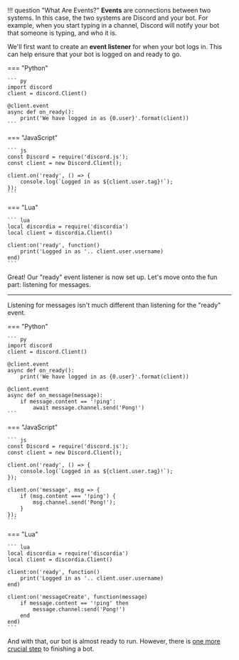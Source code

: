 !!! question "What Are Events?"
    **Events** are connections between two systems. In this case, the two systems are Discord and your bot. For example, when you start typing in a channel, Discord will notify your bot that someone is typing, and who it is.

We'll first want to create an **event listener** for when your bot logs in. This can help ensure that your bot is logged on and ready to go.

=== "Python"

    ``` py
    import discord
    client = discord.Client()

    @client.event
    async def on_ready():
        print('We have logged in as {0.user}'.format(client))
    ```
    
=== "JavaScript"

    ``` js
    const Discord = require('discord.js');
    const client = new Discord.Client();

    client.on('ready', () => {
        console.log(`Logged in as ${client.user.tag}!`);
    });
    ```
    
=== "Lua"

    ``` lua
    local discordia = require('discordia')
    local client = discordia.Client()

    client:on('ready', function()
        print('Logged in as '.. client.user.username)
    end)
    ```

Great! Our "ready" event listener is now set up. Let's move onto the fun part: listening for messages.

___

Listening for messages isn't much different than listening for the "ready" event.

=== "Python"

    ``` py
    import discord
    client = discord.Client()

    @client.event
    async def on_ready():
        print('We have logged in as {0.user}'.format(client))
    
    @client.event
    async def on_message(message):
        if message.content == '!ping':
            await message.channel.send('Pong!')
    ```
    
=== "JavaScript"

    ``` js
    const Discord = require('discord.js');
    const client = new Discord.Client();

    client.on('ready', () => {
        console.log(`Logged in as ${client.user.tag}!`);
    });
    
    client.on('message', msg => {
        if (msg.content === '!ping') {
            msg.channel.send('Pong!');
        }
    });
    ```
    
=== "Lua"

    ``` lua
    local discordia = require('discordia')
    local client = discordia.Client()

    client:on('ready', function()
        print('Logged in as '.. client.user.username)
    end)
    
    client:on('messageCreate', function(message)
        if message.content == '!ping' then
            message.channel:send('Pong!')
        end
    end)
    ```
    
And with that, our bot is almost ready to run. However, there is [one more crucial step]() to finishing a bot.
